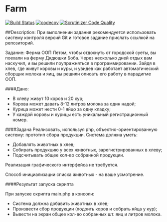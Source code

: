 # Farm
[![Build Status](https://travis-ci.org/drumser/farm.svg?branch=master)](https://travis-ci.org/drumser/farm)
[![codecov](https://codecov.io/gh/drumser/farm/branch/master/graph/badge.svg)](https://codecov.io/gh/drumser/farm)
[![Scrutinizer Code Quality](https://scrutinizer-ci.com/g/drumser/farm/badges/quality-score.png?b=master)](https://scrutinizer-ci.com/g/drumser/farm/?branch=master)

##Description:
При выполнении задания рекомендуется использовать систему контроля версий Git и готовое задание прислать ссылкой на репозиторий.

Задание: Ферма ООП
Летом, чтобы отдохнуть от городской суеты, вы поехали на ферму Дядюшки Боба. Через несколько дней отдых вам наскучил, и вы решили поупражняться в программировании. Зайдя в хлев, где живут коровы и куры, и увидев как работает автоматический сборщик молока и яиц, вы решили описать его работу в парадигме ООП.

####Дано:

- В хлеву живут 10 коров и 20 кур;
- Корова может давать 8-12 литров молока за один надой;
- Курица может нести 0-1 яйцо за одну кладку;
- У каждой коровы и курицы есть уникальный регистрационный номер.

####Задача
Реализовать, используя php, объектно-ориентированную систему: прототип сбора продукции.
Система должна уметь:
- Добавлять животных в хлев;
- Собирать продукцию у всех животных, зарегистрированных в хлеву;
- Подсчитывать общее кол-во собранной продукции.
 
Реализация графического интерфейса не требуется.  

Способ инициализации списка животных - на ваше усмотрение.

####Результат запуска скрипта

При запуске скрипта main.php в консоли:
- Система должна добавить животных в хлев;
- Произвести сбор продукции (подоить коров и собрать яйца у кур);
- Вывести на экран общее кол-во собранных шт. яиц и литров молока.